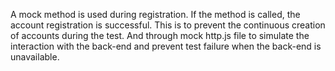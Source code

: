 A mock method is used during registration. If the method is called, the account registration is successful. This is to prevent the continuous creation of accounts during the test. And through mock http.js file to simulate the interaction with the back-end and prevent test failure when the back-end is unavailable.